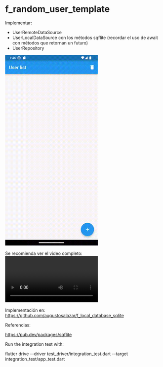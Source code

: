 # f_random_user_template

Implementar:
- UserRemoteDataSource
- UserLocalDataSource con los métodos sqflite (recordar el uso de await con métodos que retornan un futuro)
- UserRepository

<img src="https://github.com/mvlopez02/RandomUserApp/blob/a7cd7d36869ea2b7b108680f0e8a2478574f8953/videoprueba_random_user.gif" width="300" />

Se recomienda ver el video completo: ![VideoPrueba](https://github.com/mvlopez02/RandomUserApp/blob/f8b3c94dee3d06185e403a3c3af882484ceecdc3/videoprueba_random_user.webm)

Implementación en: https://github.com/augustosalazar/f_local_database_sqlite

Referencias:

https://pub.dev/packages/sqflite

Run the integration test with:

flutter drive --driver test_driver/integration_test.dart --target integration_test/app_test.dart
